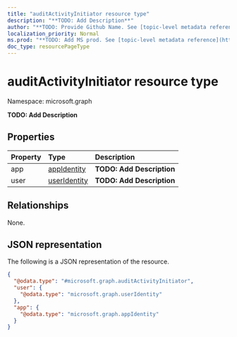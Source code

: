 ```yaml
---
title: "auditActivityInitiator resource type"
description: "**TODO: Add Description**"
author: "**TODO: Provide Github Name. See [topic-level metadata reference](https://msgo.azurewebsites.net/add/document/guidelines/metadata.html#topic-level-metadata)**"
localization_priority: Normal
ms.prod: "**TODO: Add MS prod. See [topic-level metadata reference](https://msgo.azurewebsites.net/add/document/guidelines/metadata.html#topic-level-metadata)**"
doc_type: resourcePageType
---
```


# auditActivityInitiator resource type


Namespace: microsoft.graph

**TODO: Add Description**

## Properties
|Property|Type|Description|
|:---|:---|:---|
|app|[appIdentity](../resources/appidentity.md)|**TODO: Add Description**|
|user|[userIdentity](../resources/useridentity.md)|**TODO: Add Description**|

## Relationships
None.

## JSON representation
The following is a JSON representation of the resource.
<!-- {
  "blockType": "resource",
  "@odata.type": "microsoft.graph.auditActivityInitiator"
}
-->
``` json
{
  "@odata.type": "#microsoft.graph.auditActivityInitiator",
  "user": {
    "@odata.type": "microsoft.graph.userIdentity"
  },
  "app": {
    "@odata.type": "microsoft.graph.appIdentity"
  }
}
```

